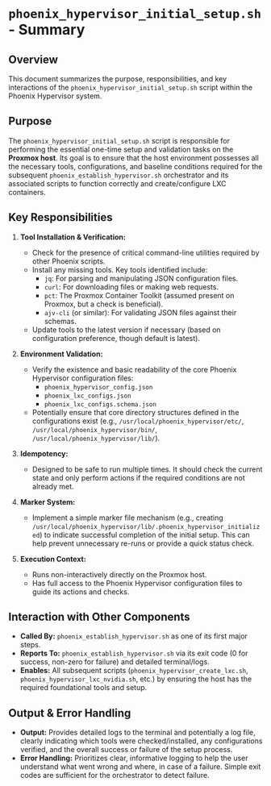 # `phoenix_hypervisor_initial_setup.sh` - Summary

## Overview

This document summarizes the purpose, responsibilities, and key interactions of the `phoenix_hypervisor_initial_setup.sh` script within the Phoenix Hypervisor system.

## Purpose

The `phoenix_hypervisor_initial_setup.sh` script is responsible for performing the essential one-time setup and validation tasks on the **Proxmox host**. Its goal is to ensure that the host environment possesses all the necessary tools, configurations, and baseline conditions required for the subsequent `phoenix_establish_hypervisor.sh` orchestrator and its associated scripts to function correctly and create/configure LXC containers.

## Key Responsibilities

1.  **Tool Installation & Verification:**
    *   Check for the presence of critical command-line utilities required by other Phoenix scripts.
    *   Install any missing tools. Key tools identified include:
        *   `jq`: For parsing and manipulating JSON configuration files.
        *   `curl`: For downloading files or making web requests.
        *   `pct`: The Proxmox Container Toolkit (assumed present on Proxmox, but a check is beneficial).
        *   `ajv-cli` (or similar): For validating JSON files against their schemas.
    *   Update tools to the latest version if necessary (based on configuration preference, though default is latest).

2.  **Environment Validation:**
    *   Verify the existence and basic readability of the core Phoenix Hypervisor configuration files:
        *   `phoenix_hypervisor_config.json`
        *   `phoenix_lxc_configs.json`
        *   `phoenix_lxc_configs.schema.json`
    *   Potentially ensure that core directory structures defined in the configurations exist (e.g., `/usr/local/phoenix_hypervisor/etc/`, `/usr/local/phoenix_hypervisor/bin/`, `/usr/local/phoenix_hypervisor/lib/`).

3.  **Idempotency:**
    *   Designed to be safe to run multiple times. It should check the current state and only perform actions if the required conditions are not already met.

4.  **Marker System:**
    *   Implement a simple marker file mechanism (e.g., creating `/usr/local/phoenix_hypervisor/lib/.phoenix_hypervisor_initialized`) to indicate successful completion of the initial setup. This can help prevent unnecessary re-runs or provide a quick status check.

5.  **Execution Context:**
    *   Runs non-interactively directly on the Proxmox host.
    *   Has full access to the Phoenix Hypervisor configuration files to guide its actions and checks.

## Interaction with Other Components

*   **Called By:** `phoenix_establish_hypervisor.sh` as one of its first major steps.
*   **Reports To:** `phoenix_establish_hypervisor.sh` via its exit code (0 for success, non-zero for failure) and detailed terminal/logs.
*   **Enables:** All subsequent scripts (`phoenix_hypervisor_create_lxc.sh`, `phoenix_hypervisor_lxc_nvidia.sh`, etc.) by ensuring the host has the required foundational tools and setup.

## Output & Error Handling

*   **Output:** Provides detailed logs to the terminal and potentially a log file, clearly indicating which tools were checked/installed, any configurations verified, and the overall success or failure of the setup process.
*   **Error Handling:** Prioritizes clear, informative logging to help the user understand what went wrong and where, in case of a failure. Simple exit codes are sufficient for the orchestrator to detect failure.